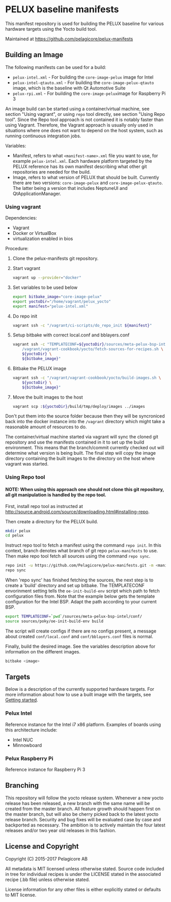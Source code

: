 PELUX baseline manifests
=========================
This manifest repository is used for building the PELUX baseline for various
hardware targets using the Yocto build tool.

Maintained at https://github.com/pelagicore/pelux-manifests

Building an Image
-----------------

The following manifests can be used for a build:

* `pelux-intel.xml` - For building the `core-image-pelux` image for Intel
* `pelux-intel-qtauto.xml` - For building the `core-image-pelux-qtauto` image, which is the baseline with Qt Automotive Suite
* `pelux-rpi.xml` - For building the `core-image-pelux`image for Raspberry Pi 3

An image build can be started using a container/virtual machine, see section
"Using vagrant", or using `repo` tool directly, see section "Using Repo tool".
Since the Repo tool approach is not contained it is notably faster than using
Vagrant. Therefore, the Vagrant approach is usually only used in situations
where one does not want to depend on the host system, such as running
continuous integration jobs.


Variables:

* Manifest, refers to what `<manifest-name>.xml` file you want to use, for example `pelux-intel.xml`. Each hardware platform targeted by the PELUX reference has its own manifest describing what other git repositories are needed for the build.
* Image, refers to what version of PELUX that should be built. Currently there are two versions: `core-image-pelux` and `core-image-pelux-qtauto`. The latter being a version that includes NeptuneUI and QtApplicationManager.

### Using vagrant

Dependencies:

* Vagrant
* Docker or VirtualBox
* virtualization enabled in bios

Procedure:

1. Clone the pelux-manifests git repository.
2. Start vagrant

    ```bash
    vagrant up --provider="docker"
    ```

3. Set variables to be used below

    ```bash
    export bitbake_image="core-image-pelux"
    export yoctoDir="/home/vagrant/pelux_yocto"
    export manifest="pelux-intel.xml"
    ```

4. Do repo init

    ```bash
    vagrant ssh -c "/vagrant/ci-scripts/do_repo_init ${manifest}"
    ```

5. Setup bitbake with correct local.conf and bblayers.conf

    ```bash
    vagrant ssh -c "TEMPLATECONF=${yoctoDir}/sources/meta-pelux-bsp-intel/conf \
        /vagrant/vagrant-cookbook/yocto/fetch-sources-for-recipes.sh \
        ${yoctoDir} \
        ${bitbake_image}"
    ```

6. Bitbake the PELUX image

    ```bash
    vagrant ssh -c "/vagrant/vagrant-cookbook/yocto/build-images.sh \
        ${yoctoDir} \
        ${bitbake_image}"
    ```

7. Move the built images to the host

    ```bash
    vagrant scp :${yoctoDir}/build/tmp/deploy/images ../images
    ```

Don't put them into the source folder because then they will be syncroniced back
into the docker instance into the `/vagrant` directory which might take a
reasonable amount of resources to do.

The container/virtual machine started via vagrant will sync the cloned git
repository and use the manifests contained in it to set up the build
environment. This means that the branch/commit currently checked out will
determine what version is being built. The final step will copy the image
directory containing the built images to the directory on the host where vagrant
was started.

### Using Repo tool

#### NOTE: When using this approach one should not clone this git repository, all git manipulation is handled by the repo tool.

First, install repo tool as instructed at http://source.android.com/source/downloading.html#installing-repo.

Then create a directory for the PELUX build.
```bash
mkdir pelux
cd pelux
```

Instruct repo tool to fetch a manifest using the command `repo init`. In this
context, branch denotes what branch of git repo `pelux-manifests` to use. Then
make repo tool fetch all sources using the command `repo sync`.
```bash
repo init -u https://github.com/Pelagicore/pelux-manifests.git -m <manifest> -b <branch>
repo sync
```

When 'repo sync' has finished fetching the sources, the next step is to create a 'build' directory and set up bitbake.
The TEMPLATECONF envorinment setting tells the `oe-init-build-env` script which path to fetch
configuration files from. Note that the example below gets the template
configuration for the Intel BSP. Adapt the path according to your current BSP.
```bash
export TEMPLATECONF=`pwd`/sources/meta-pelux-bsp-intel/conf/ 
source sources/poky/oe-init-build-env build
```

The script will create configs if there are no configs present, a message about
created `conf/local.conf` and `conf/bblayers.conf` files is normal.


Finally, build the desired image. See the variables description above for
information on the different images.
```bash
bitbake <image>
```

Targets
-------
Below is a description of the currently supported hardware targets. For more
information about how to use a built image with the targets, see
[Getting started](getting-started.md).

### Pelux Intel
Reference instance for the Intel i7 x86 platform. Examples of boards using this
architecture include:

* Intel NUC
* Minnowboard

### Pelux Raspberry Pi
Reference instance for Raspberry Pi 3

Branching
---------
This repository will follow the yocto release system. Whenever a new yocto
release has been released, a new branch with the same name will be created
from the master branch.
All feature growth should happen first on the master branch, but will also be
cherry picked back to the latest yocto release branch. Security and bug fixes
will be evaluated case by case and backported as necessary. The ambition is to
actively maintain the four latest releases and/or two year old releases in
this fashion.

License and Copyright
---------------------
Copyright (C) 2015-2017 Pelagicore AB

All metadata is MIT licensed unless otherwise stated. Source code included
in tree for individual recipes is under the LICENSE stated in the associated
recipe (.bb file) unless otherwise stated.

License information for any other files is either explicitly stated
or defaults to MIT license.

